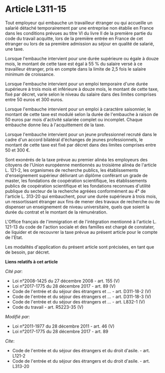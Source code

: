 # Article L311-15

Tout employeur qui embauche un travailleur étranger ou qui accueille un salarié détaché temporairement par une entreprise non
établie en France dans les conditions prévues au titre VI du livre II de la première partie du code du travail acquitte, lors
de la première entrée en France de cet étranger ou lors de sa première admission au séjour en qualité de salarié, une taxe.

Lorsque l'embauche intervient pour une durée supérieure ou égale à douze mois, le montant de cette taxe est égal à 55 % du
salaire versé à ce travailleur étranger, pris en compte dans la limite de 2,5 fois le salaire minimum de croissance.

Lorsque l'embauche intervient pour un emploi temporaire d'une durée supérieure à trois mois et inférieure à douze mois, le
montant de cette taxe, fixé par décret, varie selon le niveau du salaire dans des limites comprises entre 50 euros et 300
euros.

Lorsque l'embauche intervient pour un emploi à caractère saisonnier, le montant de cette taxe est modulé selon la durée de
l'embauche à raison de 50 euros par mois d'activité salariée complet ou incomplet. Chaque embauche donne lieu à
l'acquittement de la taxe.

Lorsque l'embauche intervient pour un jeune professionnel recruté dans le cadre d'un accord bilatéral d'échanges de jeunes
professionnels, le montant de cette taxe est fixé par décret dans des limites comprises entre 50 et 300 €.

Sont exonérés de la taxe prévue au premier alinéa les employeurs des citoyens de l'Union européenne mentionnés au troisième
alinéa de l'article L. 121-2, les organismes de recherche publics, les établissements d'enseignement supérieur délivrant un
diplôme conférant un grade de master, les fondations de coopération scientifique, les établissements publics de coopération
scientifique et les fondations reconnues d'utilité publique du secteur de la recherche agréées conformément au 4° de
l'article L. 313-20 qui embauchent, pour une durée supérieure à trois mois, un ressortissant étranger aux fins de mener des
travaux de recherche ou de dispenser un enseignement de niveau universitaire, quels que soient la durée du contrat et le
montant de la rémunération.

L'Office français de l'immigration et de l'intégration mentionné à l'article L. 121-13 du code de l'action sociale et des
familles est chargé de constater, de liquider et de recouvrer la taxe prévue au présent article pour le compte de l'Etat.

Les modalités d'application du présent article sont précisées, en tant que de besoin, par décret.

**Liens relatifs à cet article**

_Cité par_:

  - Loi n°2008-1425 du 27 décembre 2008 - art. 155 (V)
  - Loi n°2017-1775 du 28 décembre 2017 - art. 89 (V)
  - Code de l'entrée et du séjour des étrangers et ... - art. D311-18-2 (V)
  - Code de l'entrée et du séjour des étrangers et ... - art. D311-18-3 (V)
  - Code de l'entrée et du séjour des étrangers et ... - art. L832-1 (V)
  - Code du travail - art. R5223-35 (V)

_Modifié par_:

  - Loi n°2011-1977 du 28 décembre 2011 - art. 46 (V)
  - Loi n°2017-1775 du 28 décembre 2017 - art. 89

_Cite_:

  - Code de l'entrée et du séjour des étrangers et du droit d'asile. - art. L121-2
  - Code de l'entrée et du séjour des étrangers et du droit d'asile. - art. L313-20

